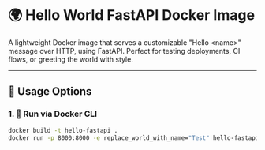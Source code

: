 # 🌍 Hello World FastAPI Docker Image

A lightweight Docker image that serves a customizable "Hello \<name>" message over HTTP, using FastAPI. Perfect for testing deployments, CI flows, or greeting the world with style.

---

## 🚀 Usage Options

### 1. 🐳 Run via Docker CLI

```bash
docker build -t hello-fastapi .
docker run -p 8000:8000 -e replace_world_with_name="Test" hello-fastapi
